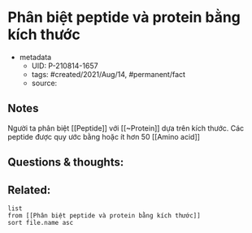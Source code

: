 # Phân biệt peptide và protein bằng kích thước

- metadata
	- UID: P-210814-1657
	- tags: #created/2021/Aug/14, #permanent/fact 
	- source: 

## Notes
Người ta phân biệt [[Peptide]] với [[~Protein]] dựa trên kích thước. Các peptide được quy ước bằng hoặc ít hơn 50 [[Amino acid]]

## Questions & thoughts:

## Related:
```dataview
list
from [[Phân biệt peptide và protein bằng kích thước]]
sort file.name asc
```
